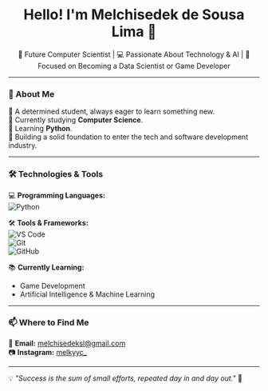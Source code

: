 <h1 align="center">Hello! I'm Melchisedek de Sousa Lima 👋</h1>

<p align="center">
  🚀 Future Computer Scientist | 💻 Passionate About Technology & AI | 🎯 Focused on Becoming a Data Scientist or Game Developer
</p>

---

### 🧐 About Me  
🔹 A determined student, always eager to learn something new.  
🔹 Currently studying **Computer Science**.  
🔹 Learning **Python**.  
🔹 Building a solid foundation to enter the tech and software development industry.  

---

### 🛠️ Technologies & Tools  
💻 **Programming Languages:**  
![Python](https://img.shields.io/badge/-Python-3776AB?style=flat-square&logo=python&logoColor=white)  

🛠️ **Tools & Frameworks:**  
![VS Code](https://img.shields.io/badge/-VS_Code-007ACC?style=flat-square&logo=visual-studio-code&logoColor=white)  
![Git](https://img.shields.io/badge/-Git-F05032?style=flat-square&logo=git&logoColor=white)  
![GitHub](https://img.shields.io/badge/-GitHub-181717?style=flat-square&logo=github&logoColor=white)  

📚 **Currently Learning:**  
- Game Development  
- Artificial Intelligence & Machine Learning  

---

### 📫 Where to Find Me  
📧 **Email:** [melchisedeksl@gmail.com](mailto:melchisedeksl@gmail.com)    
📷 **Instagram:** [melkyyc_](https://www.instagram.com/melkyyc_/?hl=en)  

---

💡 *"Success is the sum of small efforts, repeated day in and day out."* 🚀  

